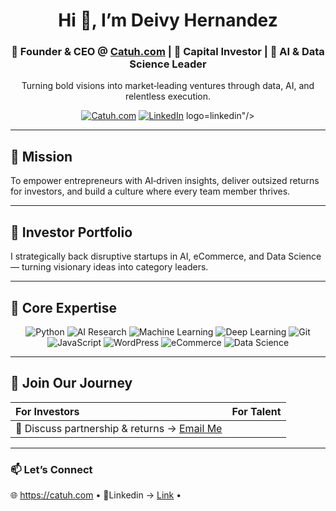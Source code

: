 <h1 align="center">Hi 👋, I’m Deivy Hernandez</h1>
<h3 align="center">🚀 Founder & CEO @ <a href="https://catuh.com">Catuh.com</a> | 💼 Capital Investor | 🤖 AI & Data Science Leader</h3>

<p align="center">
  Turning bold visions into market‑leading ventures through data, AI, and relentless execution.
</p>

<p align="center">
  <a href="https://catuh.com"><img alt="Catuh.com" src="https://img.shields.io/badge/Catuh.com-Visit-blue?logo=google-chrome&logoColor=white"/></a>
  <a href="[https://www.linkedin.com/in/deivy-stiven-hernandez-casta%C3%B1eda-32646271/]()"><img alt="LinkedIn" src="https://img.shields.io/badge/LinkedIn-Follow-blue?logo=linkedin"/></a>
logo=linkedin"/></a>
</p>

---

## 🌟 Mission

To empower entrepreneurs with AI‑driven insights, deliver outsized returns for investors, and build a culture where every team member thrives.

---

## 💼 Investor Portfolio

I strategically back disruptive startups in AI, eCommerce, and Data Science — turning visionary ideas into category leaders.

---

## 🔧 Core Expertise

<p align="center">
  <img alt="Python" src="https://img.shields.io/badge/Python-3776AB?logo=python&logoColor=white"/>
  <img alt="AI Research" src="https://img.shields.io/badge/AI%20Papers-FF6F61?logo=researchgate&logoColor=white"/>
  <img alt="Machine Learning" src="https://img.shields.io/badge/Machine%20Learning-FBCA04?logo=scikitlearn&logoColor=white"/>
  <img alt="Deep Learning" src="https://img.shields.io/badge/Deep%20Learning-FF006E?logo=tensorflow&logoColor=white"/>
  <img alt="Git" src="https://img.shields.io/badge/Git-F05032?logo=git&logoColor=white"/>
  <img alt="JavaScript" src="https://img.shields.io/badge/JavaScript-F7DF1E?logo=javascript&logoColor=black"/>
  <img alt="WordPress" src="https://img.shields.io/badge/WordPress-21759B?logo=wordpress&logoColor=white"/>
  <img alt="eCommerce" src="https://img.shields.io/badge/E‑commerce-009688?logo=shopify&logoColor=white"/>
  <img alt="Data Science" src="https://img.shields.io/badge/Data%20Science-4DB6AC?logo=pandas&logoColor=white"/>
</p>

---

## 🤝 Join Our Journey

| For Investors | For Talent |
|:-------------|:-----------|
| 💬 Discuss partnership & returns → [Email Me](mailto:tech@catuh.com) | 

---

### 📫 Let’s Connect

🌐 https://catuh.com • 🔗Linkedin → [Link](https://www.linkedin.com/in/deivy-stiven-hernandez-casta%C3%B1eda-32646271/) • 


